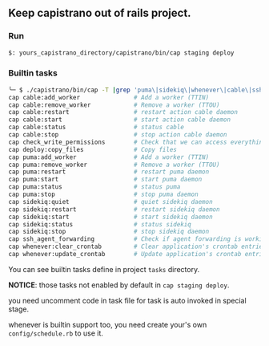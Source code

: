 ## Keep capistrano out of rails project.

### Run

```sh
$: yours_capistrano_directory/capistrano/bin/cap staging deploy
```

### Builtin tasks

```sh
╰─ $ ./capistrano/bin/cap -T |grep 'puma\|sidekiq\|whenever\|cable\|ssh_agent_forwarding\|check_write_permissions\|copy_files'
cap cable:add_worker               # Add a worker (TTIN)
cap cable:remove_worker            # Remove a worker (TTOU)
cap cable:restart                  # restart action cable daemon
cap cable:start                    # start action cable daemon
cap cable:status                   # status cable
cap cable:stop                     # stop action cable daemon
cap check_write_permissions        # Check that we can access everything
cap deploy:copy_files              # Copy files
cap puma:add_worker                # Add a worker (TTIN)
cap puma:remove_worker             # Remove a worker (TTOU)
cap puma:restart                   # restart puma daemon
cap puma:start                     # start puma daemon
cap puma:status                    # status puma
cap puma:stop                      # stop puma daemon
cap sidekiq:quiet                  # quiet sidekiq daemon
cap sidekiq:restart                # restart sidekiq daemon
cap sidekiq:start                  # start sidekiq daemon
cap sidekiq:status                 # status sidekiq
cap sidekiq:stop                   # stop sidekiq daemon
cap ssh_agent_forwarding           # Check if agent forwarding is working
cap whenever:clear_crontab         # Clear application's crontab entries using Whenever
cap whenever:update_crontab        # Update application's crontab entries using Whenever

```

You can see builtin tasks define in project `tasks` directory.

__NOTICE__: those tasks not enabled by default in `cap staging deploy`. 

you need uncomment code in task file for task is auto invoked in special stage.

whenever is builtin support too, you need create your's own `config/schedule.rb` 
to use it.
